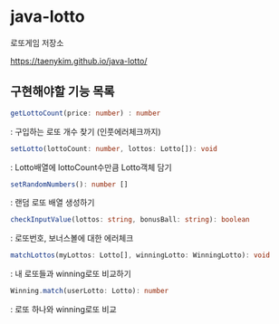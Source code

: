 # java-lotto

로또게임 저장소

https://taenykim.github.io/java-lotto/

## 구현해야할 기능 목록

```ts
getLottoCount(price: number) : number
```

: 구입하는 로또 개수 찾기 (인풋에러체크까지)

```ts
setLotto(lottoCount: number, lottos: Lotto[]): void
```

: Lotto배열에 lottoCount수만큼 Lotto객체 담기

```ts
setRandomNumbers(): number []
```

: 랜덤 로또 배열 생성하기

```ts
checkInputValue(lottos: string, bonusBall: string): boolean
```

: 로또번호, 보너스볼에 대한 에러체크

```ts
matchLottos(myLottos: Lotto[], winningLotto: WinningLotto): void
```

: 내 로또들과 winning로또 비교하기

```ts
Winning.match(userLotto: Lotto): number
```

: 로또 하나와 winning로또 비교
